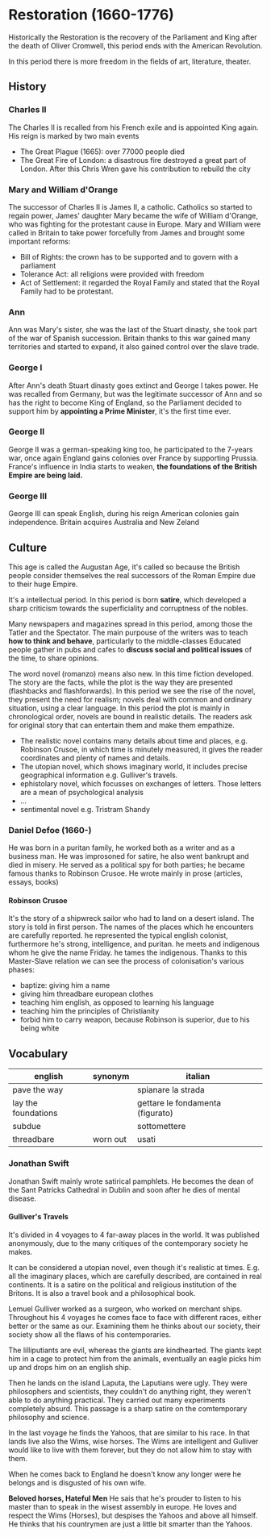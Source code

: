 # Restoration (1660-1776)
Historically the Restoration is the recovery of the Parliament and King after the death of Oliver Cromwell, this period ends with the American Revolution.
<!-- toc -->
In this period there is more freedom in the fields of art, literature, theater.

## History
### Charles II
The Charles II is recalled from his French exile and is appointed King again.
His reign is marked by two main events
* The Great Plague (1665): over 77000 people died
* The Great Fire of London: a disastrous fire destroyed a great part of London. After this Chris Wren gave his contribution to rebuild the city

### Mary and William d'Orange
The successor of Charles II is James II, a catholic. Catholics so started to regain power, James' daughter Mary became the wife of William d'Orange, who was fighting for the protestant cause in Europe.
Mary and William were called in Britain to take power forcefully from James and brought some important reforms:
* Bill of Rights: the crown has to be supported and to govern with a parliament
* Tolerance Act: all religions were provided with freedom
* Act of Settlement: it regarded the Royal Family and stated that the Royal Family had to be protestant.

### Ann
Ann was Mary's sister, she was the last of the Stuart dinasty, she took part of the war of Spanish succession. Britain thanks to this war gained many territories and started to expand, it also gained control over the slave trade.

### George I
After Ann's death Stuart dinasty goes extinct and George I takes power. He was recalled from Germany, but was the legitimate successor of Ann and so has the right to become King of England, so the Parliament decided to support him by **appointing a Prime Minister**, it's the first time ever.

### George II
George II was a german-speaking king too, he participated to the 7-years war, once again England gains colonies over France by supporting Prussia.
France's influence in India starts to weaken, **the foundations of the British Empire are being laid.**

### George III
George III can speak English, during his reign American colonies gain independence.
Britain acquires Australia and New Zeland

## Culture
This age is called the Augustan Age, it's called so because the British people consider themselves the real successors of the Roman Empire due to their huge Empire.

It's a intellectual period.
In this period is born **satire**, which developed a sharp criticism towards the superficiality and corruptness of the nobles.

Many newspapers and magazines spread in this period, among those the Tatler and the Spectator.
The main purpouse of the writers was to teach **how to think and behave**, particularly to the middle-classes
Educated people gather in pubs and cafes to **discuss social and political issues** of the time, to share opinions.

The word novel (romanzo) means also new. In this time fiction developed.
The story are the facts, while the plot is the way they are presented (flashbacks and flashforwards).
In this period we see the rise of the novel, they present the need for realism; novels deal with common and ordinary situation, using a clear language.
In this period the plot is mainly in chronological order, novels are bound in realistic details. The readers ask for original story that can entertain them and make them empathize.
- The realistic novel contains many details about time and places, e.g. Robinson Crusoe, in which time is minutely measured, it gives the reader coordinates and plenty of names and details.
- The utopian novel, which shows imaginary world, it includes precise geographical information e.g. Gulliver's travels.
- ephistolary novel, which focusses on exchanges of letters. Those letters are a mean of psychological analysis
- ...
- sentimental novel e.g. Tristram Shandy

### Daniel Defoe (1660-)
He was born in a puritan family, he worked both as a writer and as a business man. He was improsoned for satire, he also went bankrupt and died in misery. He served as a political spy for both parties; he became famous thanks to Robinson Crusoe. He wrote mainly in prose (articles, essays, books) 

#### Robinson Crusoe
It's the story of a shipwreck sailor who had to land on a desert island. The story is told in first person. The names of the places which he encounters are carefully reported.
he represented the typical english colonist, furthermore he's strong, intelligence, and puritan.
he meets and indigenous whom he give the name Friday. he tames the indigenous. Thanks to this Master-Slave relation we can see the process of colonisation's various phases:
- baptize: giving him a name
- giving him threadbare european clothes 
- teaching him english, as opposed to learning his language
- teaching him the principles of Christianity
- forbid him to carry weapon, because Robinson is superior, due to his being white

## Vocabulary

| english | synonym | italian |
| --- | --- | --- |
| pave the way | | spianare la strada |
| lay the foundations | | gettare le fondamenta (figurato)|
| subdue | | sottomettere |
| threadbare | worn out | usati |

### Jonathan Swift
Jonathan Swift mainly wrote satirical pamphlets. He becomes the dean of the Sant Patricks Cathedral in Dublin and soon after he dies of mental disease.

#### Gulliver's Travels
It's divided in 4 voyages to 4 far-away places in the world. It was published anonymously, due to the many critiques of the contemporary society he makes.

It can be considered a utopian novel, even though it's realistic at times. E.g. all the imaginary places, which are carefully described, are contained in real continents. 
It is a satire on the political and religious institution of the Britons.
It is also a travel book and a philosophical book.

Lemuel Gulliver worked as a surgeon, who worked on merchant ships. Throughout his 4 voyages he comes face to face with different races, either better or the same as our. 
Examining them he thinks about our society, their society show all the flaws of his contemporaries. 

The lilliputiants are evil, whereas the giants are kindhearted. The giants kept him in a cage to protect him from the animals, eventually an eagle picks him up and drops him on an english ship.

Then he lands on the island Laputa, the Laputians were ugly. They were philosophers and scientists, they couldn't do anything right, they weren't able to do anything practical. They carried out many experiments completely absurd.
This passage is a sharp satire on the comtemporary philosophy and science.

In the last voyage he finds the Yahoos, that are similar to his race. In that lands live also the Wims, wise horses. The Wims are intelligent and Gulliver would like to live with them forever, but they do not allow him to stay with them.

When he comes back to England he doesn't know any longer were he belongs and is disgusted of his own wife.

**Beloved horses, Hateful Men**
He sais that he's prouder to listen to his master than to speak in the wisest assembly in europe. He loves and respect the Wims (Horses), but despises the Yahoos and above all himself. He thinks that his countrymen are just a little bit smarter than the Yahoos.
